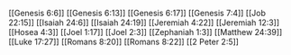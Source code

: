 [[Genesis 6:6]]
[[Genesis 6:13]]
[[Genesis 6:17]]
[[Genesis 7:4]]
[[Job 22:15]]
[[Isaiah 24:6]]
[[Isaiah 24:19]]
[[Jeremiah 4:22]]
[[Jeremiah 12:3]]
[[Hosea 4:3]]
[[Joel 1:17]]
[[Joel 2:3]]
[[Zephaniah 1:3]]
[[Matthew 24:39]]
[[Luke 17:27]]
[[Romans 8:20]]
[[Romans 8:22]]
[[2 Peter 2:5]]
